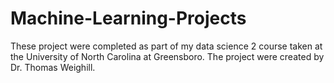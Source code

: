 # Machine-Learning-Projects

These project were completed as part of my data science 2 course taken at the University of North Carolina at Greensboro. The project were created by Dr. Thomas Weighill.
